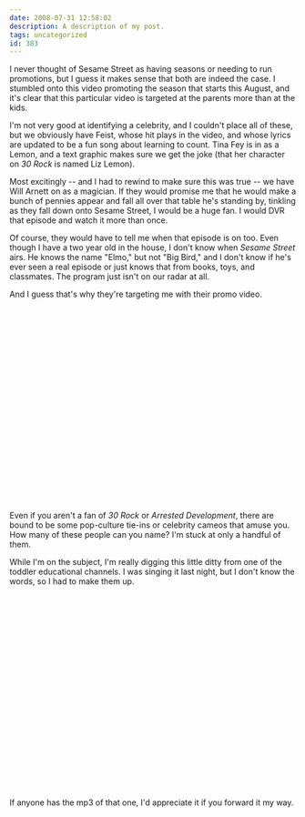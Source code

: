 ```yaml
---
date: 2008-07-31 12:58:02
description: A description of my post.
tags: uncategorized
id: 383
---
```

I never thought of Sesame Street as having seasons or needing to run promotions, but I guess it makes sense that both are indeed the case.  I stumbled onto this video promoting the season that starts this August, and it's clear that this particular video is targeted at the parents more than at the kids.

I'm not very good at identifying a celebrity, and I couldn't place all of these, but we obviously have Feist, whose hit plays in the video, and whose lyrics are updated to be a fun song about learning to count.  Tina Fey is in as a Lemon, and a text graphic makes sure we get the joke (that her character on <i>30 Rock</i> is named Liz Lemon).

Most excitingly -- and I had to rewind to make sure this was true -- we have Will Arnett on as a magician.  If they would promise me that he would make a bunch of pennies appear and fall all over that table he's standing by, tinkling as they fall down onto Sesame Street, I would be a huge fan.  I would DVR that episode and watch it more than once.

<!--more-->
Of course, they would have to tell me when that episode is on too.  Even though I have a two year old in the house, I don't know when <i>Sesame Street</i> airs.  He knows the name "Elmo," but not "Big Bird," and I don't know if he's ever seen a real episode or just knows that from books, toys, and classmates.  The program just isn't on our radar at all.

And I guess that's why they're targeting me with their promo video.

<object width="425" height="344"><param name="movie" value="http://www.youtube.com/v/ArPWoqdB42Q&hl=en&fs=1"></param><param name="wmode" value="transparent"></param><param name="allowFullScreen" value="true"></param><embed src="http://www.youtube.com/v/ArPWoqdB42Q&hl=en&fs=1" type="application/x-shockwave-flash" allowfullscreen="true" wmode="transparent" width="425" height="344"></embed></object>

Even if you aren't a fan of <i>30 Rock</i> or <i>Arrested Development</i>, there are bound to be some pop-culture tie-ins or celebrity cameos that amuse you.  How many of these people can you name?  I'm stuck at only a handful of them.

While I'm on the subject, I'm really digging this little ditty from one of the toddler educational channels.  I was singing it last night, but I don't know the words, so I had to make them up.

<object width="425" height="344"><param name="movie" value="http://www.youtube.com/v/ExigIpJ286w&fs=1"></param><param name="wmode" value="transparent"></param><param name="allowFullScreen" value="true"></param><embed src="http://www.youtube.com/v/ExigIpJ286w&fs=1" type="application/x-shockwave-flash" allowfullscreen="true" wmode="transparent" width="425" height="344"></embed></object>

If anyone has the mp3 of that one, I'd appreciate it if you forward it my way.
